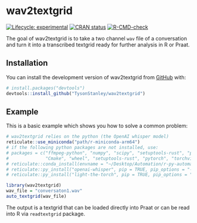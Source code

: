 
<!-- README.md is generated from README.Rmd. Please edit that file -->

# wav2textgrid

<!-- badges: start -->

[![Lifecycle:
experimental](https://img.shields.io/badge/lifecycle-experimental-orange.svg)](https://lifecycle.r-lib.org/articles/stages.html#experimental)
[![CRAN
status](https://www.r-pkg.org/badges/version/wav2textgrid)](https://CRAN.R-project.org/package=wav2textgrid)
[![R-CMD-check](https://github.com/TysonStanley/wav2textgrid/actions/workflows/R-CMD-check.yaml/badge.svg)](https://github.com/TysonStanley/wav2textgrid/actions/workflows/R-CMD-check.yaml)
<!-- badges: end -->

The goal of wav2textgrid is to take a two channel `wav` file of a
conversation and turn it into a transcribed textgrid ready for further
analysis in R or Praat.

## Installation

You can install the development version of wav2textgrid from
[GitHub](https://github.com/) with:

``` r
# install.packages("devtools")
devtools::install_github("TysonStanley/wav2textgrid")
```

## Example

This is a basic example which shows you how to solve a common problem:

``` r
# wav2textgrid relies on the python (the OpenAI whisper model)
reticulate::use_miniconda("path/r-miniconda-arm64")
# if the following python packages are not installed, use:
# packages = c("ffmpeg-python", "numpy", "scipy", "setuptools-rust", "pydub", "llvmlite", "librosa", "numba",
#              "Cmake", "wheel", "setuptools-rust", "pytorch", "torchvision")
# reticulate::conda_install(envname = "~/Desktop/Automation/r-py-automate", packages = packages)
# reticulate::py_install("openai-whisper", pip = TRUE, pip_options = "-U")
# reticulate::py_install("light-the-torch", pip = TRUE, pip_options = "-U")

library(wav2textgrid)
wav_file = "conversaton1.wav"
auto_textgrid(wav_file)
```

The output is a textgrid that can be loaded directly into Praat or can
be read into R via `readtextgrid` package.
